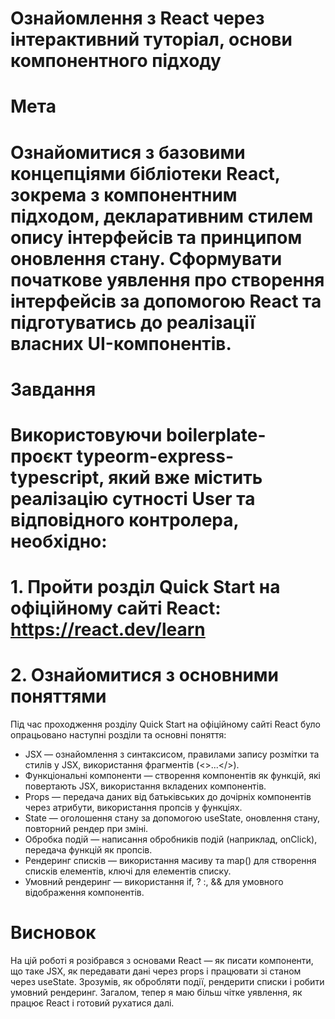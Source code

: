 # Ознайомлення з React через інтерактивний туторіал, основи компонентного підходу
# Мета
# Ознайомитися з базовими концепціями бібліотеки React, зокрема з компонентним підходом, декларативним стилем опису інтерфейсів та принципом оновлення стану. Сформувати початкове уявлення про створення інтерфейсів за допомогою React та підготуватись до реалізації власних UI-компонентів.


# Завдання
# Використовуючи boilerplate-проєкт typeorm-express-typescript, який вже містить реалізацію сутності User та відповідного контролера, необхідно:
# 1. Пройти розділ Quick Start на офіційному сайті React: https://react.dev/learn
# 2. Ознайомитися з основними поняттями
Під час проходження розділу Quick Start на офіційному сайті React було опрацьовано наступні розділи та основні поняття:  
- JSX — ознайомлення з синтаксисом, правилами запису розмітки та стилів у JSX, використання фрагментів (<>...</>).
- Функціональні компоненти — створення компонентів як функцій, які повертають JSX, використання вкладених компонентів.
- Props — передача даних від батьківських до дочірніх компонентів через атрибути, використання пропсів у функціях.
- State — оголошення стану за допомогою useState, оновлення стану, повторний рендер при зміні.
- Обробка подій — написання обробників подій (наприклад, onClick), передача функцій як пропсів.
- Рендеринг списків — використання масиву та map() для створення списків елементів, ключі для елементів списку.
- Умовний рендеринг — використання if, ? :, && для умовного відображення компонентів.
# Висновок
На цій роботі я  розібрався з основами React — як писати компоненти, що таке JSX, як передавати дані через props і працювати зі станом через useState. Зрозумів, як обробляти події, рендерити списки і робити умовний рендеринг. Загалом, тепер я маю більш чітке уявлення, як працює React і готовий рухатися далі.
